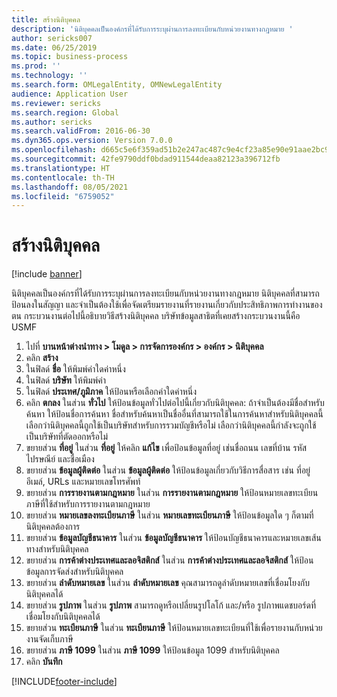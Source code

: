 ```yaml
---
title: สร้างนิติบุคคล
description: 'นิติบุคคลเป็นองค์กรที่ได้รับการระบุผ่านการลงทะเบียนกับหน่วยงานทางกฎหมาย '
author: sericks007
ms.date: 06/25/2019
ms.topic: business-process
ms.prod: ''
ms.technology: ''
ms.search.form: OMLegalEntity, OMNewLegalEntity
audience: Application User
ms.reviewer: sericks
ms.search.region: Global
ms.author: sericks
ms.search.validFrom: 2016-06-30
ms.dyn365.ops.version: Version 7.0.0
ms.openlocfilehash: d665c5e6f359ad51b2e247ac487c9e4cf23a85e90e91aae2bc9d3bb5cbb9e091
ms.sourcegitcommit: 42fe9790ddf0bdad911544deaa82123a396712fb
ms.translationtype: HT
ms.contentlocale: th-TH
ms.lasthandoff: 08/05/2021
ms.locfileid: "6759052"
---
```

# <a name="create-a-legal-entity"></a>สร้างนิติบุคคล

[!include [banner](../../includes/banner.md)]

นิติบุคคลเป็นองค์กรที่ได้รับการระบุผ่านการลงทะเบียนกับหน่วยงานทางกฎหมาย  นิติบุคคลที่สามารถป้อนลงในสัญญา และจำเป็นต้องใช้เพื่อจัดเตรียมรายงานที่รายงานเกี่ยวกับประสิทธิภาพการทำงานของตน กระบวนงานต่อไปนี้อธิบายวิธีสร้างนิติบุคคล บริษัทข้อมูลสาธิตที่เคยสร้างกระบวนงานนี้คือ USMF

1. ไปที่ **บานหน้าต่างนำทาง > โมดูล > การจัดการองค์กร > องค์กร > นิติบุคคล**
2. คลิก **สร้าง**
3. ในฟิลด์ **ชื่อ** ให้พิมพ์ค่าใดค่าหนึ่ง
4. ในฟิลด์ **บริษัท** ให้พิมพ์ค่า
5. ในฟิลด์ **ประเทศ/ภูมิภาค**  ให้ป้อนหรือเลือกค่าใดค่าหนึ่ง
6. คลิก **ตกลง** ในส่วน **ทั่วไป** ให้ป้อนข้อมูลทั่วไปต่อไปนี้เกี่ยวกับนิติบุคคล: ถ้าจำเป็นต้องมีชื่อสำหรับค้นหา ให้ป้อนชื่อการค้นหา ชื่อสำหรับค้นหาเป็นชื่ออื่นที่สามารถใช้ในการค้นหาสำหรับนิติบุคคลนี้ เลือกว่านิติบุคคลนี้ถูกใช้เป็นบริษัทสำหรับการรวมบัญชีหรือไม่ เลือกว่านิติบุคคลนี้กำลังจะถูกใช้เป็นบริษัทที่ตัดออกหรือไม่ 
7. ขยายส่วน **ที่อยู่** ในส่วน **ที่อยู่** ให้คลิก **แก้ไข** เพื่อป้อนข้อมูลที่อยู่ เช่นชื่อถนน เลขที่บ้าน รหัสไปรษณีย์ และชื่อเมือง
8. ขยายส่วน **ข้อมูลผู้ติดต่อ** ในส่วน **ข้อมูลผู้ติดต่อ** ให้ป้อนข้อมูลเกี่ยวกับวิธีการสื่อสาร เช่น ที่อยู่อีเมล์, URLs และหมายเลขโทรศัพท์ 
9. ขยายส่วน **การรายงานตามกฎหมาย** ในส่วน **การรายงานตามกฎหมาย** ให้ป้อนหมายเลขทะเบียนภาษีที่ใช้สำหรับการรายงานตามกฎหมาย
10. ขยายส่วน **หมายเลขลงทะเบียนภาษี** ในส่วน **หมายเลขทะเบียนภาษี** ให้ป้อนข้อมูลใด ๆ ก็ตามที่นิติบุคคลต้องการ  
11. ขยายส่วน **ข้อมูลบัญชีธนาคาร** ในส่วน **ข้อมูลบัญชีธนาคาร** ให้ป้อนบัญชีธนาคารและหมายเลขเส้นทางสำหรับนิติบุคคล
12. ขยายส่วน **การค้าต่างประเทศและลอจิสติกส์** ในส่วน **การค้าต่างประเทศและลอจิสติกส์** ให้ป้อนข้อมูลการจัดส่งสำหรับนิติบุคคล  
13. ขยายส่วน **ลำดับหมายเลข** ในส่วน **ลำดับหมายเลข** คุณสามารถดูลำดับหมายเลขที่เชื่อมโยงกับนิติบุคคลได้  
14. ขยายส่วน **รูปภาพ** ในส่วน **รูปภาพ** สามารถดูหรือเปลี่ยนรูปโลโก้ และ/หรือ รูปภาพแดชบอร์ดที่เชื่อมโยงกับนิติบุคคลได้  
15. ขยายส่วน **ทะเบียนภาษี** ในส่วน **ทะเบียนภาษี** ให้ป้อนหมายเลขทะเบียนที่ใช้เพื่อรายงานกับหน่วยงานจัดเก็บภาษี
16. ขยายส่วน **ภาษี 1099** ในส่วน **ภาษี 1099** ให้ป้อนข้อมูล 1099 สำหรับนิติบุคคล  
17. คลิก **บันทึก**


[!INCLUDE[footer-include](../../../../includes/footer-banner.md)]